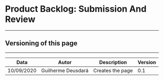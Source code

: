 # Product Backlog: Submission And Review

---

## Versioning of this page
---

| Data | Autor | Description | Version |
|------|-------|-----------|--------|
| 10/09/2020 | Guilherme Deusdará | Creates the page | 0.1 |
